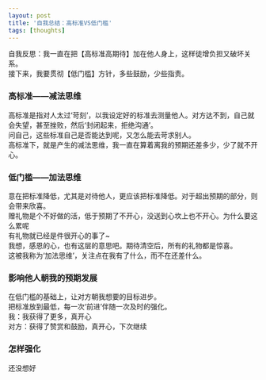 ```yaml
---
layout: post
title: '自我总结：高标准VS低门槛'
tags: [thoughts]
---
```


自我反思：我一直在把【高标准高期待】加在他人身上，这样徒增负担又破坏关系。\
接下来，我要贯彻【低门槛】方针，多些鼓励，少些指责。


### 高标准——减法思维
高标准是指对人太过‘苛刻’，以我设定好的标准去测量他人。对方达不到，自己就会失望，甚至挫败，然后‘封闭起来，拒绝沟通’。\
问自己，这些标准自己是否能达到呢，又怎么能去苛求别人。\
高标准下，就是产生的减法思维，我一直在算着离我的预期还差多少，少了就不开心。

### 低门槛——加法思维
意在把标准降低，尤其是对待他人，更应该把标准降低。对于超出预期的部分，则会带来欣喜。\
赠礼物是个不好做的活，低于预期了不开心，没送到心坎上也不开心。为什么要这么累呢\
有礼物就已经是件很开心的事了~\
我想，感恩的心，也有这层的意思吧。期待清空后，所有的礼物都是惊喜。\
这被我称为‘加法思维’，关注点在我有了什么，而不在还差什么。

### 影响他人朝我的预期发展
在低门槛的基础上，让对方朝我想要的目标进步。\
把标准放到最低，每一次‘前进’伴随一次及时的强化。\
我：我获得了更多，真开心\
对方：获得了赞赏和鼓励，真开心，下次继续

### 怎样强化
还没想好
